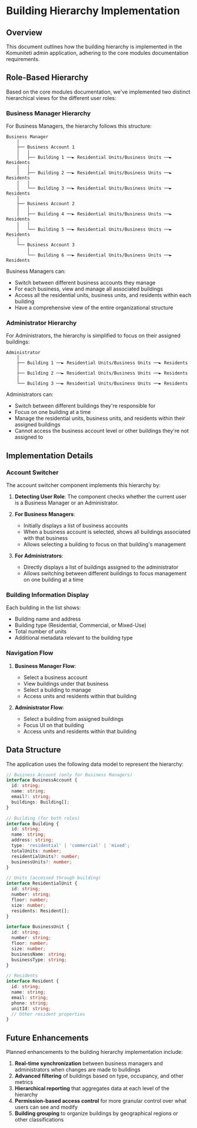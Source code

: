 # Building Hierarchy Implementation

## Overview

This document outlines how the building hierarchy is implemented in the Komuniteti admin application, adhering to the core modules documentation requirements.

## Role-Based Hierarchy

Based on the core modules documentation, we've implemented two distinct hierarchical views for the different user roles:

### Business Manager Hierarchy

For Business Managers, the hierarchy follows this structure:
```
Business Manager
    │
    ├── Business Account 1
    │   │
    │   ├── Building 1 ──► Residential Units/Business Units ──► Residents
    │   │
    │   ├── Building 2 ──► Residential Units/Business Units ──► Residents
    │   │
    │   └── Building 3 ──► Residential Units/Business Units ──► Residents
    │
    ├── Business Account 2
    │   │
    │   ├── Building 4 ──► Residential Units/Business Units ──► Residents
    │   │
    │   └── Building 5 ──► Residential Units/Business Units ──► Residents
    │
    └── Business Account 3
        │
        └── Building 6 ──► Residential Units/Business Units ──► Residents
```

Business Managers can:
- Switch between different business accounts they manage
- For each business, view and manage all associated buildings
- Access all the residential units, business units, and residents within each building
- Have a comprehensive view of the entire organizational structure

### Administrator Hierarchy

For Administrators, the hierarchy is simplified to focus on their assigned buildings:
```
Administrator
    │
    ├── Building 1 ──► Residential Units/Business Units ──► Residents
    │
    ├── Building 2 ──► Residential Units/Business Units ──► Residents
    │
    └── Building 3 ──► Residential Units/Business Units ──► Residents
```

Administrators can:
- Switch between different buildings they're responsible for
- Focus on one building at a time
- Manage the residential units, business units, and residents within their assigned buildings
- Cannot access the business account level or other buildings they're not assigned to

## Implementation Details

### Account Switcher

The account switcher component implements this hierarchy by:

1. **Detecting User Role**: The component checks whether the current user is a Business Manager or an Administrator.

2. **For Business Managers**:
   - Initially displays a list of business accounts
   - When a business account is selected, shows all buildings associated with that business
   - Allows selecting a building to focus on that building's management

3. **For Administrators**:
   - Directly displays a list of buildings assigned to the administrator
   - Allows switching between different buildings to focus management on one building at a time

### Building Information Display

Each building in the list shows:
- Building name and address
- Building type (Residential, Commercial, or Mixed-Use)
- Total number of units
- Additional metadata relevant to the building type

### Navigation Flow

1. **Business Manager Flow**:
   - Select a business account
   - View buildings under that business
   - Select a building to manage
   - Access units and residents within that building

2. **Administrator Flow**:
   - Select a building from assigned buildings
   - Focus UI on that building
   - Access units and residents within that building

## Data Structure

The application uses the following data model to represent the hierarchy:

```typescript
// Business Account (only for Business Managers)
interface BusinessAccount {
  id: string;
  name: string;
  email?: string;
  buildings: Building[];
}

// Building (for both roles)
interface Building {
  id: string;
  name: string;
  address: string;
  type: 'residential' | 'commercial' | 'mixed';
  totalUnits: number;
  residentialUnits?: number;
  businessUnits?: number;
}

// Units (accessed through building)
interface ResidentialUnit {
  id: string;
  number: string;
  floor: number;
  size: number;
  residents: Resident[];
}

interface BusinessUnit {
  id: string;
  number: string;
  floor: number;
  size: number;
  businessName: string;
  businessType: string;
}

// Residents
interface Resident {
  id: string;
  name: string;
  email: string;
  phone: string;
  unitId: string;
  // Other resident properties
}
```

## Future Enhancements

Planned enhancements to the building hierarchy implementation include:

1. **Real-time synchronization** between business managers and administrators when changes are made to buildings
2. **Advanced filtering** of buildings based on type, occupancy, and other metrics
3. **Hierarchical reporting** that aggregates data at each level of the hierarchy
4. **Permission-based access control** for more granular control over what users can see and modify
5. **Building grouping** to organize buildings by geographical regions or other classifications 